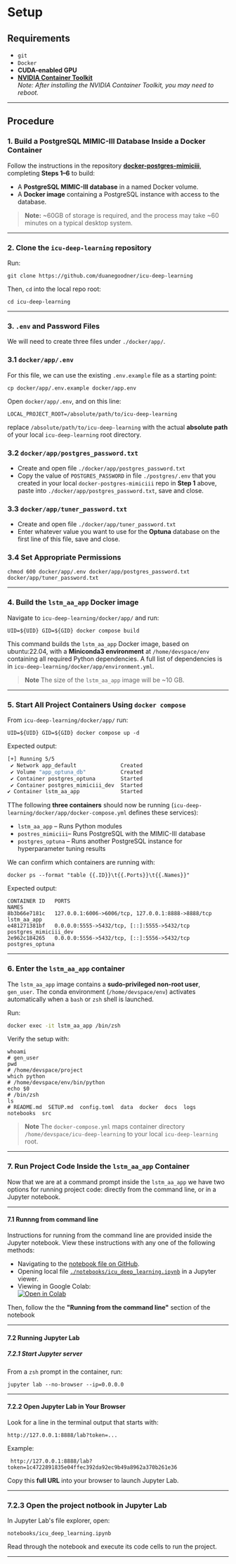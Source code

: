 # Setup

## Requirements

- `git`
- `Docker`
- **CUDA-enabled GPU**
- **[NVIDIA Container Toolkit](https://docs.nvidia.com/datacenter/cloud-native/container-toolkit/overview.html#installation-guide)**  
  *Note: After installing the NVIDIA Container Toolkit, you may need to reboot.*

---

## Procedure

### **1. Build a PostgreSQL MIMIC-III Database Inside a Docker Container**

Follow the instructions in the repository **[docker-postgres-mimiciii](https://github.com/duanegoodner/docker-postgres-mimiciii)**, completing **Steps 1–6** to build:

- A **PostgreSQL MIMIC-III database** in a named Docker volume.
- A **Docker image** containing a PostgreSQL instance with access to the database.

> **Note:** ~60GB of storage is required, and the process may take ~60 minutes on a typical desktop system.

---

### **2. Clone the `icu-deep-learning` repository**
Run:

```shell
git clone https://github.com/duanegoodner/icu-deep-learning
 ```

 Then, `cd` into the local repo root:
 ```
 cd icu-deep-learning
 ```

---

### 3. `.env` and Password Files

We will need to create three files under `./docker/app/`.

### 3.1 `docker/app/.env`

For this file, we can use the existing `.env.example` file as a starting point:

```
cp docker/app/.env.example docker/app.env
```

Open `docker/app/.env`, and on this line:
```shell
LOCAL_PROJECT_ROOT=/absolute/path/to/icu-deep-learning
```
replace `/absolute/path/to/icu-deep-learning` with the actual **absolute path** of your local `icu-deep-learning` root directory.


### 3.2 `docker/app/postgres_password.txt`

- Create and open file `./docker/app/postgres_password.txt`
- Copy the value of `POSTGRES_PASSWORD` in file `./postgres/.env` that you created in your local `docker-postgres-mimiciii` repo in **Step 1** above, paste into `./docker/app/postgres_password.txt`, save and close.


### 3.3 `docker/app/tuner_password.txt`

- Create and open file `./docker/app/tuner_password.txt`
- Enter whatever value you want to use for the **Optuna** database on the first line of this file, save and close.

### 3.4 Set Appropriate Permissions

```shell
chmod 600 docker/app/.env docker/app/postgres_password.txt docker/app/tuner_password.txt
```


---

### 4. Build the `lstm_aa_app` Docker image

Navigate to `icu-deep-learning/docker/app/` and run:

```shell
UID=${UID} GID=${GID} docker compose build
```
This command builds the `lstm_aa_app` Docker image, based on ubuntu:22.04, with a **Miniconda3 environment** at `/home/devspace/env` containing all required Python dependencies.
A full list of dependencies is in `icu-deep-learning/docker/app/environment.yml`.

> **Note** The size of the `lstm_aa_app` image will be ~10 GB.

---

### 5. Start All Project Containers Using `docker compose`
From `icu-deep-learning/docker/app/` run:

```shell
UID=${UID} GID=${GID} docker compose up -d
```
Expected output:

```bash
[+] Running 5/5
 ✔ Network app_default              Created                                          0.2s 
 ✔ Volume "app_optuna_db"           Created                                          0.0s 
 ✔ Container postgres_optuna        Started                                          0.6s 
 ✔ Container postgres_mimiciii_dev  Started                                          0.6s 
✔ Container lstm_aa_app             Started                                          0.8s
```
TThe following **three containers** should now be running (`icu-deep-learning/docker/app/docker-compose.yml` defines these services):

- `lstm_aa_app` – Runs Python modules
- `postres_mimiciii`– Runs PostgreSQL with the MIMIC-III database
- `postgres_optuna` – Runs another PostgreSQL instance for hyperparameter tuning results

We can confirm which containers are running with:
```
docker ps --format "table {{.ID}}\t{{.Ports}}\t{{.Names}}"
```
Expected output:
```
CONTAINER ID   PORTS                                                NAMES
8b3b66e7181c   127.0.0.1:6006->6006/tcp, 127.0.0.1:8888->8888/tcp   lstm_aa_app
e481271381bf   0.0.0.0:5555->5432/tcp, [::]:5555->5432/tcp          postgres_mimiciii_dev
2e962c184265   0.0.0.0:5556->5432/tcp, [::]:5556->5432/tcp          postgres_optuna
```


---


### 6. Enter the `lstm_aa_app` container

The `lstm_aa_app` image contains a **sudo-privileged non-root user**, `gen_user`.  The conda environment (`/home/devspace/env`) activates automatically when a `bash` or `zsh` shell is launched.

Run:

```bash 
docker exec -it lstm_aa_app /bin/zsh
```
Verify the setup with:

```shell
whoami
# gen_user
pwd
# /home/devspace/project
which python
# /home/devspace/env/bin/python
echo $0
# /bin/zsh
ls
# README.md  SETUP.md  config.toml  data  docker  docs  logs  notebooks  src
```
> **Note** The `docker-compose.yml` maps container directory `/home/devspace/icu-deep-learning` to your local `icu-deep-learning` root.

---

### 7. Run Project Code Inside the `lstm_aa_app` Container

Now that we are at a command prompt inside the `lstm_aa_app` we have two options for running project code: directly from the command line, or in a Jupyter notebook. 

---

#### 7.1 Runnng from command line

Instructions for running from the command line are provided inside the Jupyter notebook. View these instructions with any one of the following methods:

- Navigating to the [notebook file on GitHub](https://github.com/duanegoodner/icu-deep-learning/blob/main/notebooks/icu_deep_learning.ipynb).
- Opening local file [`./notebooks/icu_deep_learning.ipynb`](notebooks/icu_deep_learning.ipynb) in a Jupyter viewer.
-  Viewing in Google Colab:  
[![Open in Colab](https://colab.research.google.com/assets/colab-badge.svg)](https://colab.research.google.com/github/duanegoodner/lstm_adversarial_attack/blob/main/notebooks/icu_deep_learning.ipynb)

 Then, follow the the **"Running from the command line"** section of the notebook

---

#### 7.2 Running Jupyter Lab

##### 7.2.1 Start Jupyter server

From a `zsh` prompt in the container, run:

```
jupyter lab --no-browser --ip=0.0.0.0
```
---

#### 7.2.2 Open Jupyter Lab in Your Browser


Look for a line in the terminal output that starts with:
```
http://127.0.0.1:8888/lab?token=...
```
Example:
```
 http://127.0.0.1:8888/lab?token=1c4722891835e04ffec392da92ec9b49a8962a370b261e36
```
Copy this **full URL** into your browser to launch Jupyter Lab.

---

### 7.2.3 Open the project notbook in Jupyter Lab

In Jupyter Lab's file explorer, open:

```
notebooks/icu_deep_learning.ipynb

```

Read through the notebook and execute its code cells to run the project.

---
